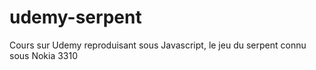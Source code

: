 # udemy-serpent

Cours sur Udemy reproduisant sous Javascript, le jeu du serpent connu sous Nokia 3310